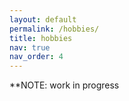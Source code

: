 ```yaml
---
layout: default
permalink: /hobbies/
title: hobbies
nav: true
nav_order: 4
---
```


**NOTE: work in progress